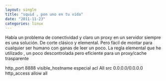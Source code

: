 ```yaml
---
layout: single
title: "squid , pon uno en tu vida"
date: "2011-11-23"
categories: linux
---
```


Había un problema de conectividad y claro un proxy en un servidor siempre es una solución. De corte clásico y elemental. Pero fácil de montar para cualquier ser humano con ganas de leer un poco. La regla elemental que he utilizado , un poco descontrolada pero eficiente para un proxy/cache trasparente

http\_port 8888
visible\_hostname especial
acl All src 0.0.0.0/0.0.0.0
http\_access allow all
